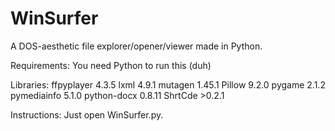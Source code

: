 # WinSurfer
A DOS-aesthetic file explorer/opener/viewer made in Python.

Requirements:
  You need Python to run this (duh)
  
  Libraries:
    ffpyplayer  4.3.5
    lxml        4.9.1
    mutagen     1.45.1
    Pillow      9.2.0
    pygame      2.1.2
    pymediainfo 5.1.0
    python-docx 0.8.11
    ShrtCde >0.2.1

Instructions:
  Just open WinSurfer.py.
